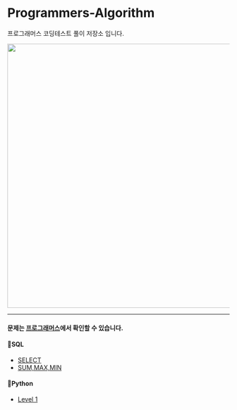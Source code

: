 # Programmers-Algorithm
프로그래머스 코딩테스트 풀이 저장소 입니다.

<p align="center"><img src="https://user-images.githubusercontent.com/106292833/173176426-598a64c1-43d8-46af-a6e9-f2f8298e9878.jpg" width="600"/></p>

___ 

#### 문제는 [프로그래머스](https://programmers.co.kr/learn/challenges)에서 확인할 수 있습니다.

#### 🚪SQL
- [SELECT](https://github.com/chanzae/Programmers-Algorithm/tree/main/SQL/SELECT)
- [SUM,MAX,MIN](https://github.com/chanzae/Programmers-Algorithm/tree/main/SQL/SUM%2CMAX%2CMIN)



#### 🐍Python
- [Level 1](https://github.com/chanzae/Programmers-Algorithm/tree/main/Python/Level1)

